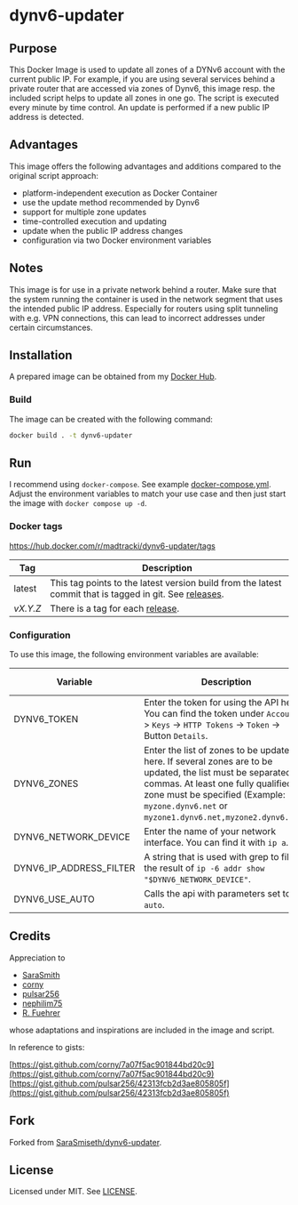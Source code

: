 # dynv6-updater

## Purpose

This Docker Image is used to update all zones of a DYNv6 account with the current public IP. For example, if you are using several services behind a private router that are accessed via zones of Dynv6, this image resp. the included script helps to update all zones in one go. The script is executed every minute by time control. An update is performed if a new public IP address is detected.

## Advantages

This image offers the following advantages and additions compared to the original script approach:

- platform-independent execution as Docker Container
- use the update method recommended by Dynv6
- support for multiple zone updates
- time-controlled execution and updating
- update when the public IP address changes
- configuration via two Docker environment variables

## Notes

This image is for use in a private network behind a router. Make sure that the system running the container is used in the network segment that uses the intended public IP address. Especially for routers using split tunneling with e.g. VPN connections, this can lead to incorrect addresses under certain circumstances.

## Installation

A prepared image can be obtained from my [Docker Hub](https://hub.docker.com/r/madtracki/dynv6-updater).

### Build

The image can be created with the following command:

```bash
docker build . -t dynv6-updater
```

## Run

I recommend using `docker-compose`.
See example [docker-compose.yml](https://github.com/MadTracki/dynv6-updater/blob/dev/docker-compose.yml).
Adjust the environment variables to match your use case and then just start the image with `docker compose up -d`.

### Docker tags

<https://hub.docker.com/r/madtracki/dynv6-updater/tags>

| Tag      | Description                                                                                                                                                                    |
| -------- | ------------------------------------------------------------------------------------------------------------------------------------------------------------------------------ |
| latest   | This tag points to the latest version build from the latest commit that is tagged in git. See [releases](https://github.com/MadTracki/dynv6-updater/releases).               |
| _vX.Y.Z_ | There is a tag for each [release](https://github.com/MadTracki/dynv6-updater/releases).                                                                                      |

### Configuration

To use this image, the following environment variables are available:

| Variable                | Description                                                                                                                                                                                                                                       | Type       | Default value |
| ----------------------- | ------------------------------------------------------------------------------------------------------------------------------------------------------------------------------------------------------------------------------------------------- | ---------- | ------------- |
| DYNV6_TOKEN             | Enter the token for using the API here. You can find the token under `Account` -> `Keys` -> `HTTP Tokens` -> `Token` -> Button `Details`.                                                                                                         | _required_ |               |
| DYNV6_ZONES             | Enter the list of zones to be updated here. If several zones are to be updated, the list must be separated by commas. At least one fully qualified zone must be specified (Example: `myzone.dynv6.net` or `myzone1.dynv6.net,myzone2.dynv6.net`). | _required_ |               |
| DYNV6_NETWORK_DEVICE    | Enter the name of your network interface. You can find it with `ip a`.                                                                                                                                                                            | _required_ |               |
| DYNV6_IP_ADDRESS_FILTER | A string that is used with grep to filter the result of `ip -6 addr show "$DYNV6_NETWORK_DEVICE"`.                                                                                                                                                | optional   |               |
| DYNV6_USE_AUTO          | Calls the api with parameters set to `auto`.                                                                                                                                                                                                      | optional   | false         |

## Credits

Appreciation to

- [SaraSmith](https://github.com/SaraSmiseth/)
- [corny](https://gist.github.com/corny)
- [pulsar256](https://gist.github.com/pulsar256)
- [nephilim75](https://gist.github.com/nephilim75)
- [R. Fuehrer](https://github.com/rfuehrer)

whose adaptations and inspirations are included in the image and script.

In reference to gists:

[https://gist.github.com/corny/7a07f5ac901844bd20c9](https://gist.github.com/corny/7a07f5ac901844bd20c9)
[https://gist.github.com/pulsar256/42313fcb2d3ae805805f](https://gist.github.com/pulsar256/42313fcb2d3ae805805f)

## Fork

Forked from [SaraSmiseth/dynv6-updater](https://github.com/SaraSmiseth/dynv6-updater).

## License

Licensed under MIT. See [LICENSE](LICENSE).
